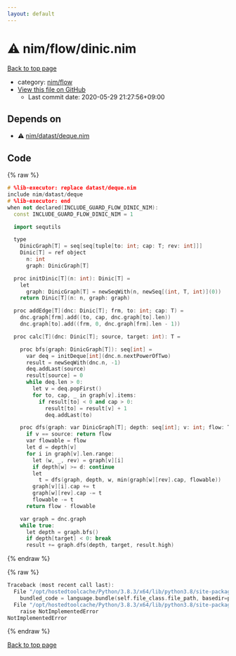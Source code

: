 ```yaml
---
layout: default
---
```


<!-- mathjax config similar to math.stackexchange -->
<script type="text/javascript" async
  src="https://cdnjs.cloudflare.com/ajax/libs/mathjax/2.7.5/MathJax.js?config=TeX-MML-AM_CHTML">
</script>
<script type="text/x-mathjax-config">
  MathJax.Hub.Config({
    TeX: { equationNumbers: { autoNumber: "AMS" }},
    tex2jax: {
      inlineMath: [ ['$','$'] ],
      processEscapes: true
    },
    "HTML-CSS": { matchFontHeight: false },
    displayAlign: "left",
    displayIndent: "2em"
  });
</script>

<script type="text/javascript" src="https://cdnjs.cloudflare.com/ajax/libs/jquery/3.4.1/jquery.min.js"></script>
<script src="https://cdn.jsdelivr.net/npm/jquery-balloon-js@1.1.2/jquery.balloon.min.js" integrity="sha256-ZEYs9VrgAeNuPvs15E39OsyOJaIkXEEt10fzxJ20+2I=" crossorigin="anonymous"></script>
<script type="text/javascript" src="../../../assets/js/copy-button.js"></script>
<link rel="stylesheet" href="../../../assets/css/copy-button.css" />


# :warning: nim/flow/dinic.nim

<a href="../../../index.html">Back to top page</a>

* category: <a href="../../../index.html#49819a369e0575799fa91c6b01a4bf57">nim/flow</a>
* <a href="{{ site.github.repository_url }}/blob/master/nim/flow/dinic.nim">View this file on GitHub</a>
    - Last commit date: 2020-05-29 21:27:56+09:00




## Depends on

* :warning: <a href="../datast/deque.nim.html">nim/datast/deque.nim</a>


## Code

<a id="unbundled"></a>
{% raw %}
```cpp
# %lib-executor: replace datast/deque.nim
include nim/datast/deque
# %lib-executor: end
when not declared(INCLUDE_GUARD_FLOW_DINIC_NIM):
  const INCLUDE_GUARD_FLOW_DINIC_NIM = 1

  import sequtils

  type
    DinicGraph[T] = seq[seq[tuple[to: int; cap: T; rev: int]]]
    Dinic[T] = ref object
      n: int
      graph: DinicGraph[T]

  proc initDinic[T](n: int): Dinic[T] =
    let
      graph: DinicGraph[T] = newSeqWith(n, newSeq[(int, T, int)](0))
    return Dinic[T](n: n, graph: graph)

  proc addEdge[T](dnc: Dinic[T]; frm, to: int; cap: T) =
    dnc.graph[frm].add((to, cap, dnc.graph[to].len))
    dnc.graph[to].add((frm, 0, dnc.graph[frm].len - 1))

  proc calc[T](dnc: Dinic[T]; source, target: int): T =

    proc bfs(graph: DinicGraph[T]): seq[int] =
      var deq = initDeque[int](dnc.n.nextPowerOfTwo)
      result = newSeqWith(dnc.n, -1)
      deq.addLast(source)
      result[source] = 0
      while deq.len > 0:
        let v = deq.popFirst()
        for to, cap, _ in graph[v].items:
          if result[to] < 0 and cap > 0:
            result[to] = result[v] + 1
            deq.addLast(to)

    proc dfs(graph: var DinicGraph[T]; depth: seq[int]; v: int; flow: T): T =
      if v == source: return flow
      var flowable = flow
      let d = depth[v]
      for i in graph[v].len.range:
        let (w, _, rev) = graph[v][i]
        if depth[w] >= d: continue
        let
          t = dfs(graph, depth, w, min(graph[w][rev].cap, flowable))
        graph[v][i].cap += t
        graph[w][rev].cap -= t
        flowable -= t
      return flow - flowable

    var graph = dnc.graph
    while true:
      let depth = graph.bfs()
      if depth[target] < 0: break
      result += graph.dfs(depth, target, result.high)

```
{% endraw %}

<a id="bundled"></a>
{% raw %}
```cpp
Traceback (most recent call last):
  File "/opt/hostedtoolcache/Python/3.8.3/x64/lib/python3.8/site-packages/onlinejudge_verify/docs.py", line 349, in write_contents
    bundled_code = language.bundle(self.file_class.file_path, basedir=pathlib.Path.cwd())
  File "/opt/hostedtoolcache/Python/3.8.3/x64/lib/python3.8/site-packages/onlinejudge_verify/languages/nim.py", line 86, in bundle
    raise NotImplementedError
NotImplementedError

```
{% endraw %}

<a href="../../../index.html">Back to top page</a>

